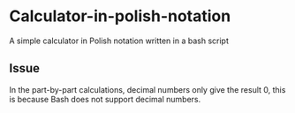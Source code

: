 # Calculator-in-polish-notation
A simple calculator in Polish notation written in a bash script

## Issue
In the part-by-part calculations, decimal numbers only give the result 0, this is because Bash does not support decimal numbers.
